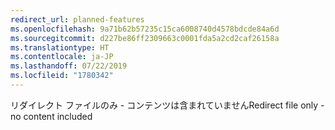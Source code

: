 ```yaml
---
redirect_url: planned-features
ms.openlocfilehash: 9a71b62b57235c15ca6008740d4578bdcde84a6d
ms.sourcegitcommit: d227be86ff2309663c0001fda5a2cd2caf26158a
ms.translationtype: HT
ms.contentlocale: ja-JP
ms.lasthandoff: 07/22/2019
ms.locfileid: "1780342"
---
```

<span data-ttu-id="97d6d-101">リダイレクト ファイルのみ - コンテンツは含まれていません</span><span class="sxs-lookup"><span data-stu-id="97d6d-101">Redirect file only - no content included</span></span>